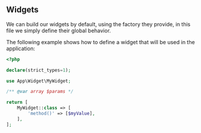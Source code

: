 ## Widgets

We can build our widgets by default, using the factory they provide, in this file we simply define their global behavior.

The following example shows how to define a widget that will be used in the application:

```php
<?php

declare(strict_types=1);

use App\Widget\MyWidget;

/** @var array $params */

return [
    MyWidget::class => [
        'method()' => [$myValue],
    ],
];
```
